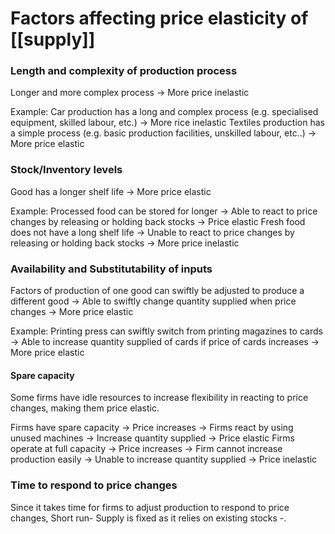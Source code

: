 # Factors affecting price elasticity of [[supply]]
### Length and complexity of production process
Longer and more complex process -> More price inelastic

Example: 
Car production has a long and complex process (e.g. specialised equipment, skilled labour, etc.) -> More rice inelastic
Textiles production has a simple process (e.g. basic production facilities, unskilled labour, etc..) -> More price elastic

### Stock/Inventory levels
Good has a longer shelf life -> More price elastic

Example: 
Processed food can be stored for longer -> Able to react to price changes by releasing or holding back stocks -> Price elastic
Fresh food does not have a long shelf life -> Unable to react to price changes by releasing or holding back stocks -> More price inelastic

### Availability and Substitutability of inputs
Factors of production of one good can swiftly be adjusted to produce a different good -> Able to swiftly change quantity supplied when price changes -> More price elastic

Example:
Printing press can swiftly switch from printing magazines to cards -> Able to increase quantity supplied of cards if price of cards increases -> More price elastic

#### Spare capacity
Some firms have idle resources to increase flexibility in reacting to price changes, making them price elastic. 

Firms have spare capacity -> Price increases -> Firms react by using unused machines -> Increase quantity supplied -> Price elastic
Firms operate at full capacity -> Price increases -> Firm cannot increase production easily -> Unable to increase quantity supplied -> Price inelastic

### Time to respond to price changes
Since it takes time for firms to adjust production to respond to price changes, 
Short run- Supply is fixed as it relies on existing stocks -.
